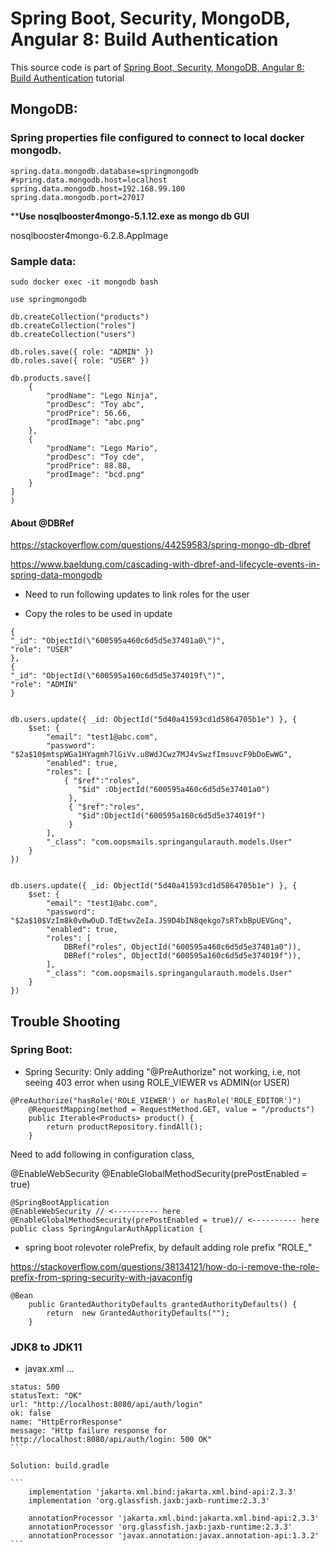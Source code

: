 # Spring Boot, Security, MongoDB, Angular 8: Build Authentication

This source code is part of [Spring Boot, Security, MongoDB, Angular 8: Build Authentication](https://www.djamware.com/post/5d3332980707cc65eac46c7b/spring-boot-security-mongodb-angular-8-build-authentication) tutorial


## MongoDB:

### Spring properties file configured to connect to local docker mongodb.

```
spring.data.mongodb.database=springmongodb
#spring.data.mongodb.host=localhost
spring.data.mongodb.host=192.168.99.100
spring.data.mongodb.port=27017
```

****Use nosqlbooster4mongo-5.1.12.exe as mongo db GUI**

nosqlbooster4mongo-6.2.8.AppImage

### Sample data:

`sudo docker exec -it mongodb bash`

```
use springmongodb

db.createCollection("products")
db.createCollection("roles")
db.createCollection("users")

db.roles.save({ role: "ADMIN" })
db.roles.save({ role: "USER" })
```

```
db.products.save([
    {
        "prodName": "Lego Ninja",
        "prodDesc": "Toy abc",
        "prodPrice": 56.66,
        "prodImage": "abc.png"
    },
    {
        "prodName": "Lego Mario",
        "prodDesc": "Toy cde",
        "prodPrice": 88.88,
        "prodImage": "bcd.png"
    }
]
)
```


#### About @DBRef

https://stackoverflow.com/questions/44259583/spring-mongo-db-dbref

https://www.baeldung.com/cascading-with-dbref-and-lifecycle-events-in-spring-data-mongodb

- Need to run following updates to link roles for the user

- Copy the roles to be used in update

```
{
"_id": "ObjectId(\"600595a460c6d5d5e37401a0\")",
"role": "USER"
},
{
"_id": "ObjectId(\"600595a160c6d5d5e374019f\")",
"role": "ADMIN"
}

```

```

db.users.update({ _id: ObjectId("5d40a41593cd1d5864705b1e") }, {
    $set: {
        "email": "test1@abc.com",
        "password": "$2a$10$mtspWGa1HYagmh7lGiVv.u8WdJCwz7MJ4vSwzfImsuvcF9bDoEwWG",
        "enabled": true,
        "roles": [
            { "$ref":"roles",
               "$id" :ObjectId("600595a460c6d5d5e37401a0")
             },
             { "$ref":"roles",
               "$id":ObjectId("600595a160c6d5d5e374019f")
             }
        ],
        "_class": "com.oopsmails.springangularauth.models.User"
    }
})


db.users.update({ _id: ObjectId("5d40a41593cd1d5864705b1e") }, {
    $set: {
        "email": "test1@abc.com",
        "password": "$2a$10$VzIm8k0v0wOuD.TdEtwvZeIa.JS9D4bIN8qekgo7sRTxbBpUEVGnq",
        "enabled": true,
        "roles": [
            DBRef("roles", ObjectId("600595a460c6d5d5e37401a0")),
            DBRef("roles", ObjectId("600595a160c6d5d5e374019f")),
        ],
        "_class": "com.oopsmails.springangularauth.models.User"
    }
})

```


## Trouble Shooting

### Spring Boot: 

- Spring Security: Only adding "@PreAuthorize" not working, i.e, not seeing 403 error when using ROLE_VIEWER vs ADMIN(or USER)

```
@PreAuthorize("hasRole('ROLE_VIEWER') or hasRole('ROLE_EDITOR')")
    @RequestMapping(method = RequestMethod.GET, value = "/products")
    public Iterable<Products> product() {
        return productRepository.findAll();
    }

```

Need to add following in configuration class,

@EnableWebSecurity 
@EnableGlobalMethodSecurity(prePostEnabled = true)

```
@SpringBootApplication
@EnableWebSecurity // <---------- here 
@EnableGlobalMethodSecurity(prePostEnabled = true)// <---------- here 
public class SpringAngularAuthApplication {

```

- spring boot rolevoter rolePrefix, by default adding role prefix "ROLE_"

https://stackoverflow.com/questions/38134121/how-do-i-remove-the-role-prefix-from-spring-security-with-javaconfig

```
@Bean
	public GrantedAuthorityDefaults grantedAuthorityDefaults() {
		return  new GrantedAuthorityDefaults("");
	}
```

### JDK8 to JDK11

- javax.xml ...

``````
status: 500
statusText: "OK"
url: "http://localhost:8080/api/auth/login"
ok: false
name: "HttpErrorResponse"
message: "Http failure response for http://localhost:8080/api/auth/login: 500 OK"
```

Solution: build.gradle

```
	implementation 'jakarta.xml.bind:jakarta.xml.bind-api:2.3.3'
	implementation 'org.glassfish.jaxb:jaxb-runtime:2.3.3'

	annotationProcessor 'jakarta.xml.bind:jakarta.xml.bind-api:2.3.3'
	annotationProcessor 'org.glassfish.jaxb:jaxb-runtime:2.3.3'
	annotationProcessor 'javax.annotation:javax.annotation-api:1.3.2'
```


